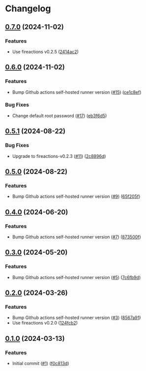 # Changelog

## [0.7.0](https://github.com/hostinger/fireactions-images/compare/ubuntu22.04/v0.6.0...ubuntu22.04/v0.7.0) (2024-11-02)


### Features

* Use fireactions v0.2.5 ([2414ac2](https://github.com/hostinger/fireactions-images/commit/2414ac2165c894386a4304aa3866d92a14c64c41))

## [0.6.0](https://github.com/hostinger/fireactions-images/compare/ubuntu22.04/v0.5.1...ubuntu22.04/v0.6.0) (2024-11-02)


### Features

* Bump Github actions self-hosted runner version ([#15](https://github.com/hostinger/fireactions-images/issues/15)) ([ce1c8ef](https://github.com/hostinger/fireactions-images/commit/ce1c8ef0d9f5b8a263ce63ab65ae5aeab1fdd29e))


### Bug Fixes

* Change default root password ([#17](https://github.com/hostinger/fireactions-images/issues/17)) ([eb3f6d5](https://github.com/hostinger/fireactions-images/commit/eb3f6d53044ee7b76d0850cbb8dbd260da56ee30))

## [0.5.1](https://github.com/hostinger/fireactions-images/compare/ubuntu22.04/v0.5.0...ubuntu22.04/v0.5.1) (2024-08-22)


### Bug Fixes

* Upgrade to fireactions-v0.2.3 ([#11](https://github.com/hostinger/fireactions-images/issues/11)) ([2c8896d](https://github.com/hostinger/fireactions-images/commit/2c8896d72bdb80440c8ac1ea93b54f1b494678c6))

## [0.5.0](https://github.com/hostinger/fireactions-images/compare/ubuntu22.04/v0.4.0...ubuntu22.04/v0.5.0) (2024-08-22)


### Features

* Bump Github actions self-hosted runner version ([#9](https://github.com/hostinger/fireactions-images/issues/9)) ([65f205f](https://github.com/hostinger/fireactions-images/commit/65f205f8049b7c1e9e35a372d9a4d52b30eee87d))

## [0.4.0](https://github.com/hostinger/fireactions-images/compare/ubuntu22.04/v0.3.0...ubuntu22.04/v0.4.0) (2024-06-20)


### Features

* Bump Github actions self-hosted runner version ([#7](https://github.com/hostinger/fireactions-images/issues/7)) ([873500f](https://github.com/hostinger/fireactions-images/commit/873500fb489a2f1e24bdce0414d34b25e3d8abde))

## [0.3.0](https://github.com/hostinger/fireactions-images/compare/ubuntu22.04/v0.2.0...ubuntu22.04/v0.3.0) (2024-05-20)


### Features

* Bump Github actions self-hosted runner version ([#5](https://github.com/hostinger/fireactions-images/issues/5)) ([7c6fb9d](https://github.com/hostinger/fireactions-images/commit/7c6fb9d10d71ca5cfebbff041c8566299db8da6b))

## [0.2.0](https://github.com/hostinger/fireactions-images/compare/ubuntu22.04/v0.1.0...ubuntu22.04/v0.2.0) (2024-03-26)


### Features

* Bump Github actions self-hosted runner version ([#3](https://github.com/hostinger/fireactions-images/issues/3)) ([8567a91](https://github.com/hostinger/fireactions-images/commit/8567a9149d0d2fce66ac3a0afc564995bcff1e92))
* Use fireactions v0.2.0 ([124fcb2](https://github.com/hostinger/fireactions-images/commit/124fcb2efe895d8dd4fd23a43c53b1859c7dc088))

## [0.1.0](https://github.com/hostinger/fireactions-images/compare/ubuntu22.04-v0.0.1...ubuntu22.04/v0.1.0) (2024-03-13)


### Features

* Initial commit ([#1](https://github.com/hostinger/fireactions-images/issues/1)) ([f0c813d](https://github.com/hostinger/fireactions-images/commit/f0c813db97511842907b494b56bb30e34d3fa3ae))
